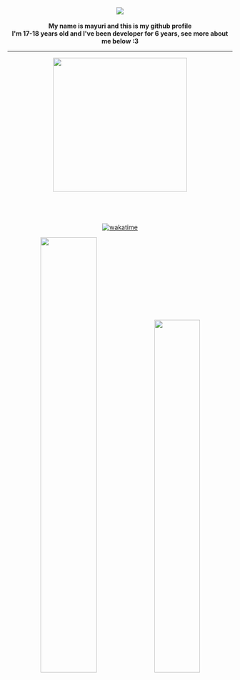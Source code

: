 <div align="center">
  <img src="https://typograssy.deno.dev/api?text=Mayuri&l0=none&l1=570987&l2=7d0dc3&l3=a020f0&l4=b95cf4&bg=none&frame=none&speed=100&comment=">
</div>
<br>

<div align="center">
  <b>My name is mayuri and this is my github profile</b><br><b>I'm 17-18 years old and I've been developer for 6 years, see more about me below :3</b>
</div>
<hr>

<div align="center">
  <div style="margin-bottom: 40px">
    <a href="https://discord.com/users/864830171635122198"><img align="center" width="300px" src="https://lanyard.cnrad.dev/api/864830171635122198"></a>
  </div>
  <br>
  <div style="margin: 10px">
    
  [![wakatime](https://wakatime.com/badge/user/b79d8a73-dd49-4735-b3a3-5a15a05b02af.svg)](https://wakatime.com/@b79d8a73-dd49-4735-b3a3-5a15a05b02af)
     
  </div>
</div>

<p align="center">
  <img width="50%" src="https://github-readme-stats.vercel.app/api?username=mayuri008&show_icons=true&theme=radical">
  <img width="45%" src="https://github-readme-stats.vercel.app/api/top-langs/?username=anuraghazra&hide_progress=true&theme=radical">
</p>
